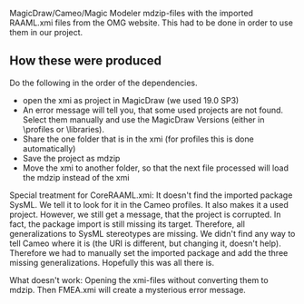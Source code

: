 MagicDraw/Cameo/Magic Modeler mdzip-files with the imported RAAML.xmi files from the OMG website. This had to be done in order to use them in our project.

## How these were produced
Do the following in the order of the dependencies.
- open the xmi as project in MagicDraw (we used 19.0 SP3)
- An error message will tell you, that some used projects are not found. Select them manually and use the MagicDraw Versions (either in \profiles or \libraries).
- Share the one folder that is in the xmi (for profiles this is done automatically)
- Save the project as mdzip
- Move the xmi to another folder, so that the next file processed will load the mdzip instead of the xmi


Special treatment for CoreRAAML.xmi: It doesn't find the imported package SysML. We tell it to look for it in the Cameo profiles. It also makes it a used project. However, we still get a message, that the project is corrupted. In fact, the package import is still missing its target. Therefore, all generalizations to SysML stereotypes are missing. We didn't find any way to tell Cameo where it is (the URI is different, but changing it, doesn't help). Therefore we had to manually set the imported package and add the three missing generalizations. Hopefully this was all there is.


What doesn't work:
Opening the xmi-files without converting them to mdzip. Then FMEA.xmi will create a mysterious error message.
